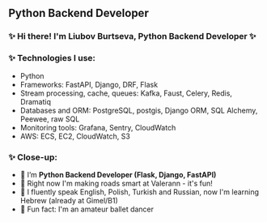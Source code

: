 ##  Python Backend Developer

### ✨ Hi there! I'm Liubov Burtseva, Python Backend Developer ✨ 

### ✨ Technologies I use: 
- Python
- Frameworks: FastAPI, Django, DRF, Flask
- Stream processing, cache, queues: Kafka, Faust, Celery, Redis, Dramatiq
- Databases and ORM: PostgreSQL, postgis, Django ORM, SQL Alchemy, Peewee, raw SQL
- Monitoring tools: Grafana, Sentry, CloudWatch
- AWS: ECS, EC2, CloudWatch, S3


### ✨ Close-up:

- 🌱 I’m **Python Backend Developer (Flask, Django, FastAPI)**
- 🌱 Right now I'm making roads smart at Valerann - it's fun!
- 🌱 I fluently speak English, Polish, Turkish and Russian, now I'm learning Hebrew (already at Gimel/B1)
- 🌱 Fun fact: I'm an amateur ballet dancer
